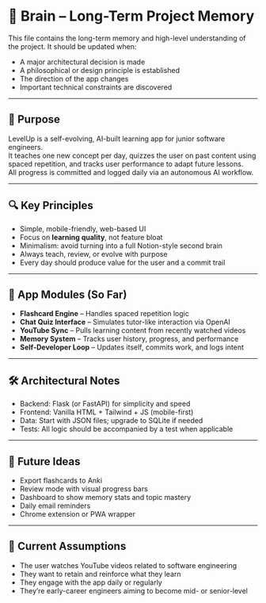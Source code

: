 # 🧠 Brain – Long-Term Project Memory

This file contains the long-term memory and high-level understanding of the project. It should be updated when:
- A major architectural decision is made
- A philosophical or design principle is established
- The direction of the app changes
- Important technical constraints are discovered

---

## 🎯 Purpose

LevelUp is a self-evolving, AI-built learning app for junior software engineers.  
It teaches one new concept per day, quizzes the user on past content using spaced repetition, and tracks user performance to adapt future lessons.  
All progress is committed and logged daily via an autonomous AI workflow.

---

## 🔍 Key Principles

- Simple, mobile-friendly, web-based UI
- Focus on **learning quality**, not feature bloat
- Minimalism: avoid turning into a full Notion-style second brain
- Always teach, review, or evolve with purpose
- Every day should produce value for the user and a commit trail

---

## 🧩 App Modules (So Far)

- **Flashcard Engine** – Handles spaced repetition logic
- **Chat Quiz Interface** – Simulates tutor-like interaction via OpenAI
- **YouTube Sync** – Pulls learning content from recently watched videos
- **Memory System** – Tracks user history, progress, and performance
- **Self-Developer Loop** – Updates itself, commits work, and logs intent

---

## 🛠 Architectural Notes

- Backend: Flask (or FastAPI) for simplicity and speed
- Frontend: Vanilla HTML + Tailwind + JS (mobile-first)
- Data: Start with JSON files; upgrade to SQLite if needed
- Tests: All logic should be accompanied by a test when applicable

---

## 🔮 Future Ideas

- Export flashcards to Anki
- Review mode with visual progress bars
- Dashboard to show memory stats and topic mastery
- Daily email reminders
- Chrome extension or PWA wrapper

---

## 🧠 Current Assumptions

- The user watches YouTube videos related to software engineering
- They want to retain and reinforce what they learn
- They engage with the app daily or regularly
- They’re early-career engineers aiming to become mid- or senior-level

